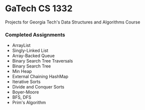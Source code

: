 # GaTech CS 1332
Projects for Georgia Tech's Data Structures and Algorithms Course

### Completed Assignments
- ArrayList
- Singly-Linked List
- Array-Backed Queue
- Binary Search Tree Traversals
- Binary Search Tree
- Min Heap
- External Chaining HashMap
- Iterative Sorts
- Divide and Conquer Sorts
- Boyer-Moore
- BFS, DFS
- Prim's Algorithm
